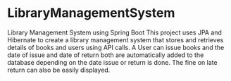 # LibraryManagementSystem
Library Management System using Spring Boot
This project uses JPA and Hibernate to create a library management system that stores and retrieves details of books and users using API calls.
A User can issue books and the date of issue and date of return both are automatically added to the database depending on the date issue or return is done.
The fine on late return can also be easily displayed. 
